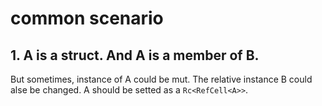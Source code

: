 # common scenario
## 1. A is a struct. And A is a member of B.
But sometimes, instance of A could be mut. The relative instance B could alse be changed.
A should be setted as a `Rc<RefCell<A>>`.
